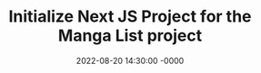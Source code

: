 ---
layout: post
title: "Initialize Next JS Project for the Manga List project"
description: "Let's begin this project!"
date: 2022-08-20 14:30:00 -0000
tag: NextJS
serie: Manga List
---